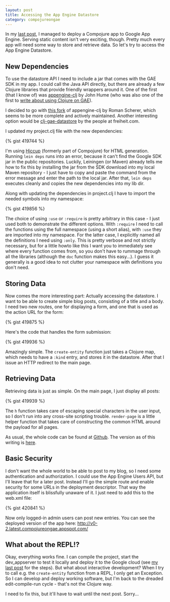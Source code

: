 ```yaml
---
layout: post
title: Accessing the App Engine Datastore
category: compojureongae
---
```


In my [last post][0], I managed to deploy a Compojure app to Google
App Engine. Serving static content isn't very exciting, though. Pretty
much every app will need some way to store and retrieve data. So let's
try to access the App Engine Datastore.

<!--more-->

## New Dependencies

To use the datastore API I need to include a jar that comes with the
GAE SDK in my app. I could call the Java API directly, but there are
already a few Clojure libraries that provide friendly wrappers around
it. One of the first (that I know of) was [appengine-clj][1] by John
Hume (who was also one of the first to 
[write about using Clojure on GAE][2]).

I decided to go with [this fork][3] of appengine-clj by Roman Scherer,
which seems to be more complete and actively maintained.  Another
interesting option would be [clj-gae-datastore][4] by the people at
freiheit.com.

I updated my project.clj file with the new dependencies:

{% gist 419744 %}

I'm using [Hiccup][5] (formerly part of Compojure) for HTML
generation. Running `lein deps` runs into an error, because it can't
find the Google SDK jar in the public repositories. Luckily, Leiningen
(or Maven) already tells me how to fix this by installing the jar from
the SDK download into my local Maven repository - I just have to copy
and paste the command from the error message and enter the path to the
local jar. After that, `lein deps` executes cleanly and copies the new
dependencies into my lib dir.

Along with updating the dependencies in project.clj I have to import
the needed symbols into my namespace:

{% gist 419856 %}

The choice of using `:use` or `:require` is pretty arbitrary in this
case - I just used both to demonstrate the different options. With
`:require` I need to call the functions using the full namespace
(using a short alias), with `:use` they are imported into my
namespace. For the latter case, I explicitly named all the definitions
I need using `:only`. This is pretty verbose and not strictly
necessary, but for a little howto like this I want you to immediately
see where every function comes from, so you don't have to rummage
through all the libraries (although the `doc` function makes this
easy...). I guess it generally is a good idea to not clutter your
namespace with definitions you don't need.

## Storing Data

Now comes the more interesting part: Actually accessing the datastore.
I want to be able to create simple blog posts, consisting of a title
and a body. I need two new routes, one for displaying a form, and one
that is used as the action URL for the form:

{% gist 419875 %}

Here's the code that handles the form submission:

{% gist 419936 %}

Amazingly simple. The `create-entity` function just takes a Clojure
map, which needs to have a `:kind` entry, and stores it in the
datastore. After that I issue an HTTP redirect to the main page.

## Retrieving Data

Retrieving data is just as simple. On the main page, I just display all posts:

{% gist 419939 %}

The `h` function takes care of escaping special characters in the user
input, so I don't run into any cross-site scripting
trouble. `render-page` is a little helper function that takes care of
constructing the common HTML around the payload for all pages.

As usual, the whole code can be found at [Github][6]. The version as
of this writing is [here][7].

## Basic Security

I don't want the whole world to be able to post to my blog, so I need
some authentication and authorization. I could use the App Engine
Users API, but I'll leave that for a later post. Instead I'll go the
simple route and enable security for some URLs in the deployment
descriptor. That way the application itself is blissfully unaware of
it. I just need to add this to the web.xml file:

{% gist 420841 %}

Now only logged-in admin users can post new entries. You can see the
deployed version of the app here:
<http://v0-2.latest.compojureongae.appspot.com/>

## What about the REPL!?

Okay, everything works fine. I can compile the project, start the
dev_appserver to test it locally and deploy it to the Google cloud
(see [my last post][0] for the steps). But what about interactive
development? When I try to call e.g. the `create-entity` function from
a REPL, I only get an Exception. So I can develop and deploy working
software, but I'm back to the dreaded edit-compile-run cycle - that's
not the Clojure way.

I need to fix this, but it'll have to wait until the next post. Sorry...

[0]: /blog/2010/05/11/deploying-to-app-engine
[1]: http://github.com/duelinmarkers/appengine-clj
[2]: http://elhumidor.blogspot.com/2009/04/clojure-on-google-appengine.html
[3]: http://github.com/r0man/appengine-clj
[4]: http://github.com/smartrevolution/clj-gae-datastore
[5]: http://github.com/weavejester/hiccup
[6]: http://github.com/christianberg/compojureongae
[7]: http://github.com/christianberg/compojureongae/tree/v0.2.0
